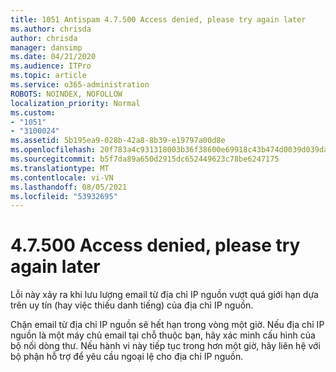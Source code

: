 ```yaml
---
title: 1051 Antispam 4.7.500 Access denied, please try again later
ms.author: chrisda
author: chrisda
manager: dansimp
ms.date: 04/21/2020
ms.audience: ITPro
ms.topic: article
ms.service: o365-administration
ROBOTS: NOINDEX, NOFOLLOW
localization_priority: Normal
ms.custom:
- "1051"
- "3100024"
ms.assetid: 5b195ea9-028b-42a8-8b39-e19797a00d8e
ms.openlocfilehash: 20f783a4c931318003b36f38600e69918c43b474d0039d039da25684c865c5e9
ms.sourcegitcommit: b5f7da89a650d2915dc652449623c78be6247175
ms.translationtype: MT
ms.contentlocale: vi-VN
ms.lasthandoff: 08/05/2021
ms.locfileid: "53932695"
---
```

# <a name="47500-access-denied-please-try-again-later"></a>4.7.500 Access denied, please try again later

Lỗi này xảy ra khi lưu lượng email từ địa chỉ IP nguồn vượt quá giới hạn dựa trên uy tín (hay việc thiếu danh tiếng) của địa chỉ IP nguồn.

Chặn email từ địa chỉ IP nguồn sẽ hết hạn trong vòng một giờ. Nếu địa chỉ IP nguồn là một máy chủ email tại chỗ thuộc bạn, hãy xác minh cấu hình của bộ nối dòng thư. Nếu hành vi này tiếp tục trong hơn một giờ, hãy liên hệ với bộ phận hỗ trợ để yêu cầu ngoại lệ cho địa chỉ IP nguồn.
